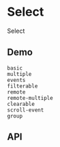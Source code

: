 # Select
Select
## Demo
```demo
basic
multiple
events
filterable
remote
remote-multiple
clearable
scroll-event
group
```
## API

